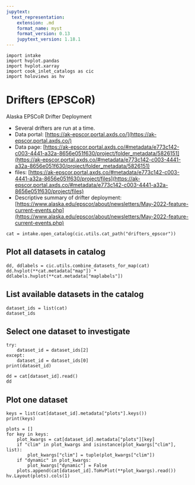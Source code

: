 ```yaml
---
jupytext:
  text_representation:
    extension: .md
    format_name: myst
    format_version: 0.13
    jupytext_version: 1.18.1
---
```


```{code-cell}
import intake
import hvplot.pandas
import hvplot.xarray
import cook_inlet_catalogs as cic
import holoviews as hv
```

# Drifters (EPSCoR)

Alaska EPSCoR Drifter Deployment

* Several drifters are run at a time.
* Data portal: [https://ak-epscor.portal.axds.co/](https://ak-epscor.portal.axds.co/)
* Data page: [https://ak-epscor.portal.axds.co/#metadata/e773c142-c003-4441-a32a-8656e051f630/project/folder_metadata/5826151](https://ak-epscor.portal.axds.co/#metadata/e773c142-c003-4441-a32a-8656e051f630/project/folder_metadata/5826151)
* files: [https://ak-epscor.portal.axds.co/#metadata/e773c142-c003-4441-a32a-8656e051f630/project/files](https://ak-epscor.portal.axds.co/#metadata/e773c142-c003-4441-a32a-8656e051f630/project/files)
* Descriptive summary of drifter deployment: [https://www.alaska.edu/epscor/about/newsletters/May-2022-feature-current-events.php](https://www.alaska.edu/epscor/about/newsletters/May-2022-feature-current-events.php)



```{code-cell}
cat = intake.open_catalog(cic.utils.cat_path("drifters_epscor"))
```

## Plot all datasets in catalog

```{code-cell}
dd, ddlabels = cic.utils.combine_datasets_for_map(cat)
dd.hvplot(**cat.metadata["map"]) * ddlabels.hvplot(**cat.metadata["maplabels"])
```

## List available datasets in the catalog

```{code-cell}
dataset_ids = list(cat)
dataset_ids
```

## Select one dataset to investigate

```{code-cell}
try:
    dataset_id = dataset_ids[2]
except:
    dataset_id = dataset_ids[0]
print(dataset_id)

dd = cat[dataset_id].read()
dd
```

## Plot one dataset

```{code-cell}
keys = list(cat[dataset_id].metadata["plots"].keys())
print(keys)

plots = []
for key in keys:
    plot_kwargs = cat[dataset_id].metadata["plots"][key]
    if "clim" in plot_kwargs and isinstance(plot_kwargs["clim"], list):
        plot_kwargs["clim"] = tuple(plot_kwargs["clim"])
    if "dynamic" in plot_kwargs:
        plot_kwargs["dynamic"] = False
    plots.append(cat[dataset_id].ToHvPlot(**plot_kwargs).read())
hv.Layout(plots).cols(1)
```
